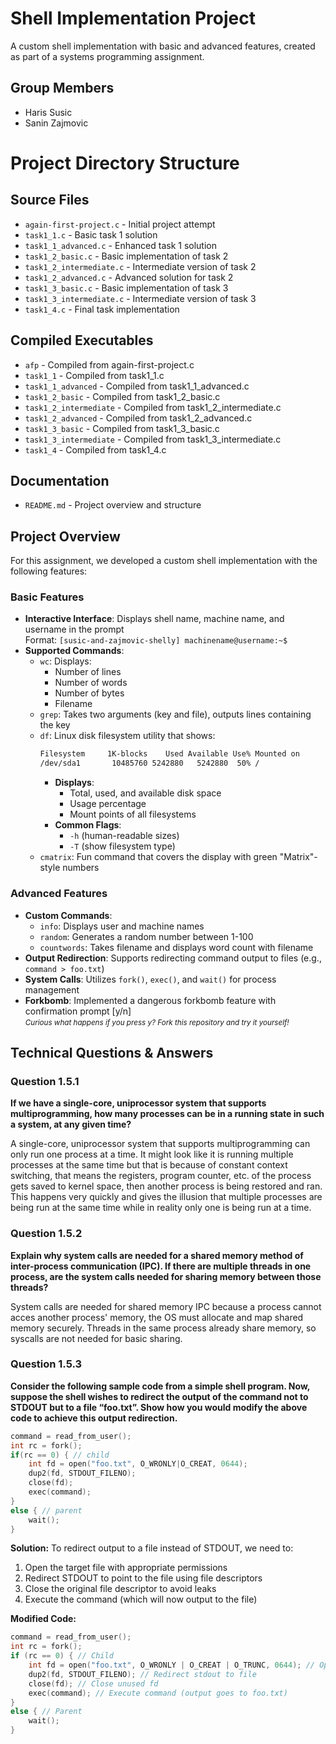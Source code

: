 # Shell Implementation Project

A custom shell implementation with basic and advanced features, created as part of a systems programming assignment.

## Group Members
- Haris Susic
- Sanin Zajmovic

# Project Directory Structure

## Source Files
- `again-first-project.c` - Initial project attempt
- `task1_1.c` - Basic task 1 solution
- `task1_1_advanced.c` - Enhanced task 1 solution
- `task1_2_basic.c` - Basic implementation of task 2
- `task1_2_intermediate.c` - Intermediate version of task 2
- `task1_2_advanced.c` - Advanced solution for task 2
- `task1_3_basic.c` - Basic implementation of task 3
- `task1_3_intermediate.c` - Intermediate version of task 3
- `task1_4.c` - Final task implementation

## Compiled Executables
- `afp` - Compiled from again-first-project.c
- `task1_1` - Compiled from task1_1.c
- `task1_1_advanced` - Compiled from task1_1_advanced.c
- `task1_2_basic` - Compiled from task1_2_basic.c
- `task1_2_intermediate` - Compiled from task1_2_intermediate.c
- `task1_2_advanced` - Compiled from task1_2_advanced.c
- `task1_3_basic` - Compiled from task1_3_basic.c
- `task1_3_intermediate` - Compiled from task1_3_intermediate.c
- `task1_4` - Compiled from task1_4.c

## Documentation
- `README.md` - Project overview and structure

## Project Overview
For this assignment, we developed a custom shell implementation with the following features:

### Basic Features
- **Interactive Interface**: Displays shell name, machine name, and username in the prompt  
  Format: `[susic-and-zajmovic-shelly] machinename@username:~$`
- **Supported Commands**:
  - `wc`: Displays:
    - Number of lines
    - Number of words
    - Number of bytes
    - Filename
  - `grep`: Takes two arguments (key and file), outputs lines containing the key
  - `df`: Linux disk filesystem utility that shows:
      ```bash
      Filesystem     1K-blocks    Used Available Use% Mounted on
      /dev/sda1       10485760 5242880   5242880  50% /
      ```
      - **Displays**:
        - Total, used, and available disk space
        - Usage percentage
        - Mount points of all filesystems
      - **Common Flags**:
        - `-h` (human-readable sizes)
        - `-T` (show filesystem type)
  - `cmatrix`: Fun command that covers the display with green "Matrix"-style numbers

### Advanced Features
- **Custom Commands**:
  - `info`: Displays user and machine names
  - `random`: Generates a random number between 1-100
  - `countwords`: Takes filename and displays word count with filename
- **Output Redirection**: Supports redirecting command output to files (e.g., `command > foo.txt`)
- **System Calls**: Utilizes `fork()`, `exec()`, and `wait()` for process management
- **Forkbomb**: Implemented a dangerous forkbomb feature with confirmation prompt [y/n]  
  <small>*Curious what happens if you press y? Fork this repository and try it yourself!*</small>

## Technical Questions & Answers

### Question 1.5.1
**If we have a single-core, uniprocessor system that supports multiprogramming,
how many processes can be in a running state in such a system, at any given time?**

A single-core, uniprocessor system that supports multiprogramming can only run one process at a time. It might look like it is running multiple processes at the same time but that is because of constant context switching, that means the registers, program counter, etc. of the process gets saved to kernel space, then another process is being restored and ran. This happens very quickly and gives the illusion that multiple processes are being run at the same time while in reality only one is being run at a time.


### Question 1.5.2
**Explain why system calls are needed for a shared memory method of
inter-process communication (IPC). If there are multiple threads in one process, are the system
calls needed for sharing memory between those threads?**

System calls are needed for shared memory IPC because a process cannot acces another process' memory, the OS must allocate and map shared memory securely. Threads in the same process already share memory, so syscalls are not needed for basic sharing.

### Question 1.5.3
**Consider the following sample code from a simple shell program. Now,
suppose the shell wishes to redirect the output of the command not to STDOUT but to a file
“foo.txt”. Show how you would modify the above code to achieve this output redirection.**

```c
command = read_from_user();
int rc = fork();
if(rc == 0) { // child
    int fd = open("foo.txt", O_WRONLY|O_CREAT, 0644);
    dup2(fd, STDOUT_FILENO);
    close(fd);
    exec(command);
}
else { // parent
    wait();
}
```
**Solution:**
To redirect output to a file instead of STDOUT, we need to:
1. Open the target file with appropriate permissions
2. Redirect STDOUT to point to the file using file descriptors
3. Close the original file descriptor to avoid leaks
4. Execute the command (which will now output to the file)

**Modified Code:**
```c
command = read_from_user();
int rc = fork();
if (rc == 0) { // Child
    int fd = open("foo.txt", O_WRONLY | O_CREAT | O_TRUNC, 0644); // Open file
    dup2(fd, STDOUT_FILENO); // Redirect stdout to file
    close(fd); // Close unused fd
    exec(command); // Execute command (output goes to foo.txt)
}
else { // Parent
    wait();
}
```
